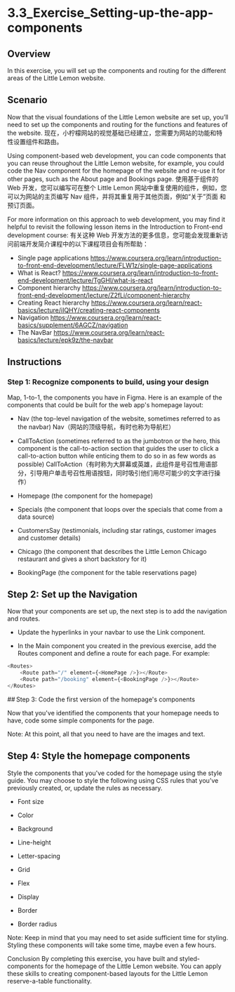 # 3.3_Exercise_Setting-up-the-app-components

## Overview

In this exercise, you will set up the components and routing for the different areas of the Little Lemon website.

## Scenario

Now that the visual foundations of the Little Lemon website are set up, you’ll need to set up the components and routing for the functions and features of the website.
现在，小柠檬网站的视觉基础已经建立，您需要为网站的功能和特性设置组件和路由。

Using component-based web development, you can code components that you can reuse throughout the Little Lemon website, for example, you could code the Nav component for the homepage of the website and re-use it for other pages, such as the About page and Bookings page.
使用基于组件的 Web 开发，您可以编写可在整个 Little Lemon 网站中重复使用的组件，例如，您可以为网站的主页编写 Nav 组件，并将其重复用于其他页面，例如“关于”页面 和预订页面。

For more information on this approach to web development, you may find it helpful to revisit the following lesson items in the Introduction to Front-end development course:
有关这种 Web 开发方法的更多信息，您可能会发现重新访问前端开发简介课程中的以下课程项目会有所帮助：

- Single page applications
https://www.coursera.org/learn/introduction-to-front-end-development/lecture/FLW1z/single-page-applications
- What is React?
https://www.coursera.org/learn/introduction-to-front-end-development/lecture/TgGHl/what-is-react
- Component hierarchy
https://www.coursera.org/learn/introduction-to-front-end-development/lecture/Z2fLi/component-hierarchy
- Creating React hierarchy
https://www.coursera.org/learn/react-basics/lecture/iIQHY/creating-react-components
- Navigation
https://www.coursera.org/learn/react-basics/supplement/6AGCZ/navigation
- The NavBar
https://www.coursera.org/learn/react-basics/lecture/epk9z/the-navbar

## Instructions

### Step 1: Recognize components to build, using your design

Map, 1-to-1, the components you have in Figma. 
Here is an example of the components that could be built for the web app's homepage layout:

- Nav (the top-level navigation of the website, sometimes referred to as the navbar)
Nav（网站的顶级导航，有时也称为导航栏）
- CallToAction (sometimes referred to as the jumbotron or the hero, this component is the call-to-action section that guides the user to click a call-to-action button while enticing them to do so in as few words as possible)
CallToAction（有时称为大屏幕或英雄，此组件是号召性用语部分，引导用户单击号召性用语按钮，同时吸引他们用尽可能少的文字进行操作）

- Homepage (the component for the homepage)

- Specials (the component that loops over the specials that come from a data source)

- CustomersSay (testimonials, including star ratings, customer images and customer details)

- Chicago (the component that describes the Little Lemon Chicago restaurant and gives a short backstory for it)

- BookingPage (the component for the table reservations page)

## Step 2: Set up the Navigation

Now that your components are set up, the next step is to add the navigation and routes. 

- Update the hyperlinks in your navbar to use the Link component.

- In the Main component you created in the previous exercise, add the Routes component and define a route for each page. For example:
```js
<Routes> 
    <Route path="/" element={<HomePage />}></Route>
    <Route path="/booking" element={<BookingPage />}></Route>
</Routes>
```

## Step 3: Code the first version of the homepage's components

Now that you've identified the components that your homepage needs to have, code some simple components for the page.

Note: At this point, all that you need to have are the images and text.

## Step 4: Style the homepage components

Style the components that you've coded for the homepage using the style guide. 
You may choose to style the following using CSS rules that you’ve previously created, or, update the rules as necessary.

- Font size

- Color

- Background

- Line-height

- Letter-spacing

- Grid

- Flex

- Display

- Border

- Border radius

Note: Keep in mind that you may need to set aside sufficient time for styling. Styling these components will take some time, maybe even a few hours.

Conclusion
By completing this exercise, you have built and styled-components for the homepage of the Little Lemon website. You can apply these skills to creating component-based layouts for the Little Lemon reserve-a-table functionality.